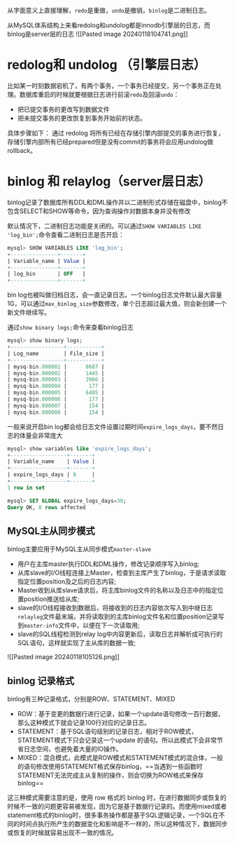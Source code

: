 从字面意义上直接理解，`redo`是重做，`undo`是撤销，`binlog`是二进制日志。

从MySQL体系结构上来看redolog和undolog都是innodb引擎层的日志，而binlog是server层的日志
![[Pasted image 20240118104741.png]]

# redolog和 undolog （引擎层日志）

比如某一时刻数据宕机了，有两个事务，一个事务已经提交，另一个事务正在处理。数据库重启的时候就要根据日志进行前滚`redo`及回滚`undo`：
- 把已提交事务的更改写到数据文件
- 把未提交事务的更改恢复到事务开始前的状态。

具体步骤如下：
通过 redolog 将所有已经在存储引擎内部提交的事务进行恢复，
存储引擎内部所有已经prepared但是没有commit的事务将会应用undolog做 rollback。

# binlog 和 relaylog（server层日志）

binlog记录了数据库所有DDL和DML操作并以二进制形式存储在磁盘中，binlog不包含SELECT和SHOW等命令，因为查询操作对数据本身并没有修改

默认情况下，二进制日志功能是关闭的。可以通过`SHOW VARIABLES LIKE 'log_bin';`命令查看二进制日志是否开启：

```SQL
mysql> SHOW VARIABLES LIKE 'log_bin';
+---------------+-------+
| Variable_name | Value |
+---------------+-------+
| log_bin       | OFF   |
+---------------+-------+
```

bin log也被叫做归档日志，会一直记录日志。一个binlog日志文件默认最大容量1G，可以通过`max_binlog_size`参数修改，单个日志超过最大值，则会新创建一个新文件继续写。

通过`show binary logs;`命令来查看binlog日志

```SQL
mysql> show binary logs;
+-----------------+-----------+
| Log_name        | File_size |
+-----------------+-----------+
| mysq-bin.000001 |      8687 |
| mysq-bin.000002 |      1445 |
| mysq-bin.000003 |      3966 |
| mysq-bin.000004 |       177 |
| mysq-bin.000005 |      6405 |
| mysq-bin.000006 |       177 |
| mysq-bin.000007 |       154 |
| mysq-bin.000008 |       154 |
```

一般来说开启bin log都会给日志文件设置过期时间`expire_logs_days`，要不然日志的体量会非常庞大

```SQL
mysql> show variables like 'expire_logs_days';
+------------------+-------+
| Variable_name    | Value |
+------------------+-------+
| expire_logs_days | 0     |
+------------------+-------+
1 row in set
 
mysql> SET GLOBAL expire_logs_days=30;
Query OK, 0 rows affected
```

## MySQL主从同步模式

binlog主要应用于MySQL主从同步模式`master-slave`

- 用户在主库master执行DDL和DML操作，修改记录顺序写入binlog;
- 从库slave的I/O线程连接上Master，检查到主库产生了binlog，于是请求读取指定位置position及之后的日志内容;
- Master收到从库slave请求后，将主库binlog文件的名称以及日志中的指定位置position推送给从库;
- slave的I/O线程接收到数据后，将接收到的日志内容依次写入到中继日志`relaylog`文件最末端，并将读取到的主库binlog文件名和位置position记录写到`master-info`文件中，以便在下一次读取用;
- slave的SQL线程检测到relay log中内容更新后，读取日志并解析成可执行的SQL语句，这样就实现了主从库的数据一致;

![[Pasted image 20240118105126.png]]

## binlog 记录格式
binlog有三种记录格式，分别是ROW、STATEMENT、MIXED
- ROW：基于变更的数据行进行记录，如果一个update语句修改一百行数据，那么这种模式下就会记录100行对应的记录日志。
- STATEMENT：基于SQL语句级别的记录日志，相对于ROW模式，STATEMENT模式下只会记录这一个update 的语句。所以此模式下会非常节省日志空间，也避免着大量的IO操作。
- MIXED：混合模式，此模式是ROW模式和STATEMENT模式的混合体，一般的语句修改使用STATEMENT格式保存binlog，==当遇到一些函数时STATEMENT无法完成主从复制的操作，则会切换为ROW格式来保存binlog==
    
这三种模式需要注意的是，使用 row 格式的 binlog 时，在进行数据同步或恢复的时候不一致的问题更容易被发现，因为它是基于数据行记录的。而使用mixed或者statement格式的binlog时，很多事务操作都是基于SQL逻辑记录，一个SQL在不同的时间点执行所产生的数据变化和影响是不一样的，所以这种情况下，数据同步或恢复的时候就容易出现不一致的情况。